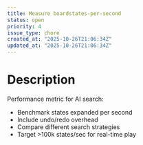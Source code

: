 ```yaml
---
title: Measure boardstates-per-second
status: open
priority: 4
issue_type: chore
created_at: "2025-10-26T21:06:34Z"
updated_at: "2025-10-26T21:06:34Z"
---
```


# Description

Performance metric for AI search:
- Benchmark states expanded per second
- Include undo/redo overhead
- Compare different search strategies
- Target >100k states/sec for real-time play
